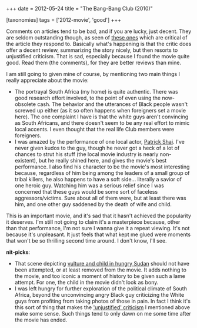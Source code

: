 +++
date = 2012-05-24
title = "The Bang-Bang Club (2010)"

[taxonomies]
tags = ['2012-movie', 'good']
+++

Comments on articles tend to be bad, and if you are lucky, just decent.
They are seldom outstanding though, as seen of [these ones] which are
critical of the article they respond to. Basically what\'s happening is
that the critic does offer a decent review, summarizing the story
nicely, but then resorts to unjustified criticism. That is sad,
especially because I found the movie quite good. Read them (the
comments), for they are better reviews than mine.

I am still going to given mine of course, by mentioning two main things
I really appreciate about the movie:

-   The portrayal South Africa (my home) is quite authentic. There was
    good research effort involved, to the point of even using the
    now-obsolete cash. The behavior and the utterances of Black people
    wasn\'t screwed up either (as it so often happens when foreigners
    set a movie here). The one complaint I have is that the white guys
    aren\'t convincing as South Africans, and there doesn\'t seem to be
    any real effort to mimic local accents. I even thought that the real
    life Club members were foreigners.
-   I was amazed by the performance of one local actor, [Patrick Shai].
    I\'ve never given kudos to the guy, though he never got a heck of a
    lot of chances to strut his stuff (the local movie industry is
    nearly non-existent), but he really shined here, and gives the
    movie\'s best performance. I also find his character to be the
    movie\'s most interesting because, regardless of him being among the
    leaders of a small group of tribal killers, he also happens to have
    a soft side\... literally a savior of one heroic guy. Watching him
    was a serious relief since I was concerned that these guys would be
    some sort of faceless aggressors/victims. Sure about all of them
    were, but at least there was him, and one other guy saddened by the
    death of wife and child.

This is an important movie, and it\'s sad that it hasn\'t achieved the
popularity it deserves. I\'m still not going to claim it\'s a
masterpiece because, other than that performance, I\'m not sure I wanna
give it a repeat viewing. It\'s not because it\'s unpleasant. It just
feels that what kept me glued were moments that won\'t be so thrilling
second time around. I don\'t know, I\'ll see.

**nit-picks**:

-   That scene depicting [vulture and child in hungry Sudan] should not
    have been attempted, or at least removed from the movie. It adds
    nothing to the movie, and too iconic a moment of history to be given
    such a lame attempt. For one, the child in the movie didn\'t look as
    bony.
-   I was left hungry for further exploration of the political climate
    of South Africa, beyond the unconvincing angry Black guy criticizing
    the White guys from profiting from taking photos of those in pain.
    In fact I think it\'s this sort of thing that makes the
    [\'unjustified\' criticism] I mentioned above make some sense. Such
    things tend to only dawn on me some time after the movie has ended.

  [these ones]: http://www.theglobeandmail.com/news/arts/movies/the-bang-bang-club-fizzles-with-compromises/article2011622/comments/
  [Patrick Shai]: https://www.google.co.za/search?q=patrick+shai
  [vulture and child in hungry Sudan]: http://iconicphotos.wordpress.com/2009/08/12/vulture-stalking-a-child/
  [\'unjustified\' criticism]: http://www.theglobeandmail.com/news/arts/movies/the-bang-bang-club-fizzles-with-compromises/article2011622/
